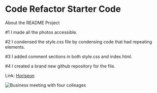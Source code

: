 # Code Refactor Starter Code

About the README Project

#1 I made all the photos accessible.

#2 I condensed the style.css file by condensing code that had repeating elements.

#3 I added comment sections in both style.css and index.html.

#4 I created a brand new github repository for the file.

Link:
[Horiseon](https://mapalacio19.github.io/module-1/#social-media-marketing)

![Business meeting with four colleages](.module-1/https://github.com/mapalacio19/module-1/blob/main/horiseon-pic.JPG)
